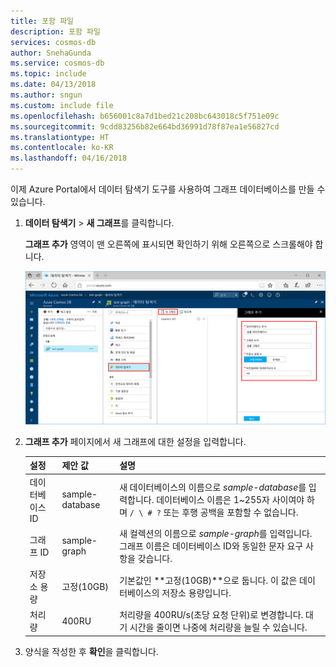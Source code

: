 ```yaml
---
title: 포함 파일
description: 포함 파일
services: cosmos-db
author: SnehaGunda
ms.service: cosmos-db
ms.topic: include
ms.date: 04/13/2018
ms.author: sngun
ms.custom: include file
ms.openlocfilehash: b656001c8a7d1bed21c208bc643018c5f751e09c
ms.sourcegitcommit: 9cdd83256b82e664bd36991d78f87ea1e56827cd
ms.translationtype: HT
ms.contentlocale: ko-KR
ms.lasthandoff: 04/16/2018
---
```

이제 Azure Portal에서 데이터 탐색기 도구를 사용하여 그래프 데이터베이스를 만들 수 있습니다. 

1. **데이터 탐색기** > **새 그래프**를 클릭합니다.

    **그래프 추가** 영역이 맨 오른쪽에 표시되면 확인하기 위해 오른쪽으로 스크롤해야 합니다.

    ![Azure Portal 데이터 탐색기, 그래프 추가 페이지](./media/cosmos-db-create-graph/azure-cosmosdb-data-explorer-graph.png)

2. **그래프 추가** 페이지에서 새 그래프에 대한 설정을 입력합니다.

    설정|제안 값|설명
    ---|---|---
    데이터베이스 ID|sample-database|새 데이터베이스의 이름으로 *sample-database*를 입력합니다. 데이터베이스 이름은 1~255자 사이여야 하며 `/ \ # ?` 또는 후행 공백을 포함할 수 없습니다.
    그래프 ID|sample-graph|새 컬렉션의 이름으로 *sample-graph*를 입력입니다. 그래프 이름은 데이터베이스 ID와 동일한 문자 요구 사항을 갖습니다.
    저장소 용량|고정(10GB)|기본값인 **고정(10GB)**으로 둡니다. 이 값은 데이터베이스의 저장소 용량입니다.
    처리량|400RU|처리량을 400RU/s(초당 요청 단위)로 변경합니다. 대기 시간을 줄이면 나중에 처리량을 늘릴 수 있습니다.

3. 양식을 작성한 후 **확인**을 클릭합니다.
